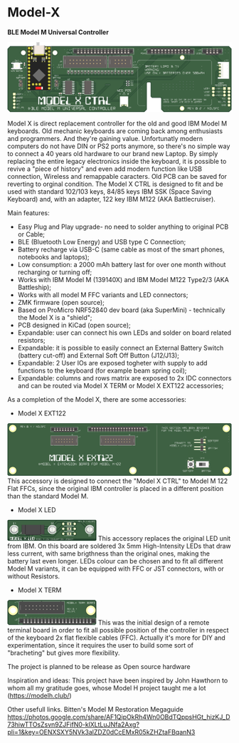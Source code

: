 # Model-X
**BLE Model M Universal Controller**

![Model X](./site/Model%20X%20CTRL%20(Int.Batt.SW)_16b.png)

Model X is direct replacement controller for the old and good IBM Model M keyboards.
Old mechanic keyboards are coming back among enthusiasts and programmers. And they're gaining value.
Unfortunatly modern computers do not have DIN or PS2 ports anymore, so there's no simple way to connect a 40 years old hardware to our brand new Laptop.
By simply replacing the entire legacy electronics inside the keyboard, it is possible to revive a "piece of history" and even add modern function like USB connection, Wireless and remappable caracters. Old PCB can be saved for reverting to orginal condition.
The Model X CTRL is designed to fit and be used with standard 102/103 keys, 84/85 keys IBM SSK (Space Saving Keyboard) and, with an adapter, 122 key IBM M122 (AKA Battlecruiser).

Main features:
  - Easy Plug and Play upgrade- no need to solder anything to original PCB or Cable;
  - BLE (Bluetooth Low Energy) and USB type C Connection;
  - Battery recharge via USB-C (same cable as most of the smart phones, notebooks and laptops);
  - Low consumption: a 2000 mAh battery last for over one month without recharging or turning off;
  - Works with IBM Model M (139140X) and IBM Model M122 Type2/3 (AKA Battleship);
  - Works with all model M FFC variants and LED connectors;
  - ZMK firmware (open source);
  - Based on ProMicro NRF52840 dev board (aka SuperMini) - technically the Model X is a "shield";
  - PCB designed in KiCad (open source);
  - Expandable: user can connect his own LEDs and solder on board related resistors;
  - Expandable: it is possible to easily connect an External Battery Switch (battery cut-off) and External Soft Off Button (J12/J13);
  - Expandable: 2 User IOs are exposed togheter with supply to add functions to the keyboard (for example beam spring coil);
  - Expandable: columns and rows matrix are exposed to 2x IDC connectors and can be routed via Model X TERM or Model X EXT122 accessories;

As a completion of the Model X, there are some accessories:
  - Model X EXT122<br>  
  <img src="./site/Model%20X%20EXT122%20(J7%202x07)_16b.png" alt="Model X EXT122" width="600">
  This accessory is designed to connect the "Model X CTRL" to Model M 122 Flat FFCs, since the original IBM controller is placed in a different position than the standard Model M.
  <br>

  - Model X LED<br>  
  <img src="./site/Model%20X%20LED_16b.png" alt="Model X LED" width="200">
  This accessory replaces the original LED unit from IBM. On this board are soldered 3x 5mm High-Intensity LEDs that draw less current, with same brigthness than the original ones, making the battery last even longer.
  LEDs colour can be chosen and to fit all different Model M variants, it can be equipped with FFC or JST connectors, with or without Resistors.

  - Model X TERM<br>  
  <img src="./site/Model%20X%20TERM_16b.png" alt="Model X TERM" width="200">
  This was the initial design of a remote terminal board in order to fit all possible position of the controller in respect of the keyboard 2x flat flexible cables (FFC).
  Actually it's more for DIY and experimentation, since it requires the user to build some sort of "bracheting" but gives more flexibility.
  



The project is planned to be release as Open source hardware


Inspiration and ideas:
This project have been inspired by John Hawthorn to whom all my gratitude goes, whose Model H project taught me a lot (https://modelh.club/)

Other usefull links.
Bitten's Model M Restoration Megaguide
https://photos.google.com/share/AF1QipOkRh4Wn0OBdTQppsHGt_hizKJ_D73hiwTTOsZsvn9ZJFifN0-klXLtLuJNfa2Axg?pli=1&key=OENXSXY5NVk3alZDZ0dCcEMxR05kZHZtaFBqanN3
